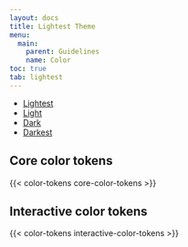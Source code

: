 ```yaml
---
layout: docs
title: Lightest Theme
menu:
  main:
    parent: Guidelines
    name: Color
toc: true
tab: lightest
---
```

<div class="nav-tabs">
  <ul>
    <li><a href="/guidelines/color/" class="active">Lightest</a></li>
    <li><a href="/guidelines/color/light">Light</a></li>
    <li><a href="/guidelines/color/dark">Dark</a></li>
    <li><a href="/guidelines/color/darkest">Darkest</a></li>
  </ul>
</div>

## Core color tokens
{{< color-tokens core-color-tokens >}}

## Interactive color tokens
{{< color-tokens interactive-color-tokens >}}